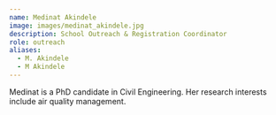 ```yaml
---
name: Medinat Akindele
image: images/medinat_akindele.jpg
description: School Outreach & Registration Coordinator
role: outreach
aliases:
  - M. Akindele
  - M Akindele
---
```


Medinat is a PhD candidate in Civil Engineering.
Her research interests include air quality management.

